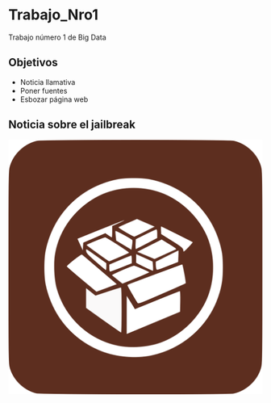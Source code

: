 # Trabajo_Nro1
Trabajo número 1 de Big Data

## Objetivos
* Noticia llamativa
* Poner fuentes
* Esbozar página web
## Noticia sobre el jailbreak
![Imagen de Cydia](https://github.com/Supergtasa/Trabajo_Nro1/blob/main/1200px-Cydia_Icon_ios_7.svg.png)